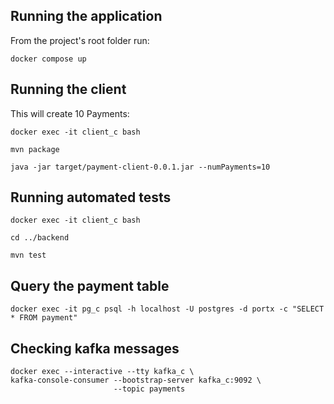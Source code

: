 ## Running the application
From the project's root folder run:
```
docker compose up
```

## Running the client
This will create 10 Payments:
```
docker exec -it client_c bash

mvn package

java -jar target/payment-client-0.0.1.jar --numPayments=10

```

## Running automated tests
```
docker exec -it client_c bash

cd ../backend

mvn test
```

## Query the payment table
```
docker exec -it pg_c psql -h localhost -U postgres -d portx -c "SELECT * FROM payment"
```

## Checking kafka messages
```
docker exec --interactive --tty kafka_c \
kafka-console-consumer --bootstrap-server kafka_c:9092 \
                       --topic payments
```
